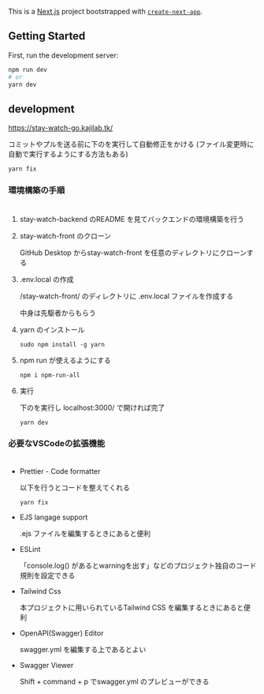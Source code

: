 This is a [Next.js](https://nextjs.org/) project bootstrapped with [`create-next-app`](https://github.com/vercel/next.js/tree/canary/packages/create-next-app).

## Getting Started

First, run the development server:

```bash
npm run dev
# or
yarn dev
```

## development

https://stay-watch-go.kajilab.tk/

コミットやプルを送る前に下のを実行して自動修正をかける
(ファイル変更時に自動で実行するようにする方法もある)

```
yarn fix
```

### 環境構築の手順 <br><br>
1. stay-watch-backend のREADME を見てバックエンドの環境構築を行う

2. stay-watch-front のクローン

    GitHub Desktop からstay-watch-front を任意のディレクトリにクローンする

3. .env.local の作成

    /stay-watch-front/ のディレクトリに .env.local ファイルを作成する

    中身は先駆者からもらう


4. yarn のインストール

    ```
    sudo npm install -g yarn
    ```

5. npm run が使えるようにする

    ```
    npm i npm-run-all
    ```

6. 実行

    下のを実行し localhost:3000/ で開ければ完了
    ```
    yarn dev
    ```

### 必要なVSCodeの拡張機能<br><br>

- Prettier - Code formatter

    以下を行うとコードを整えてくれる
    ```
    yarn fix
    ```

- EJS langage support

    .ejs ファイルを編集するときにあると便利

- ESLint

    「console.log() があるとwarningを出す」などのプロジェクト独自のコード規則を設定できる

- Tailwind Css

    本プロジェクトに用いられているTailwind CSS を編集するときにあると便利

- OpenAPI(Swagger) Editor

    swagger.yml を編集する上であるとよい

- Swagger Viewer

    Shift + command + p でswagger.yml のプレビューができる
